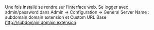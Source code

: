 Une fois installé se rendre sur l'interface web.
Se logger avec admin/password
dans Admin -> Configuration -> General Server Name : subdomain.domain.extension
et Custom URL Base http://subdomain.domain.extension